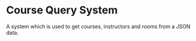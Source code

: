 # Course Query System
A system which is used to get courses, instructors and rooms from a JSON data.
